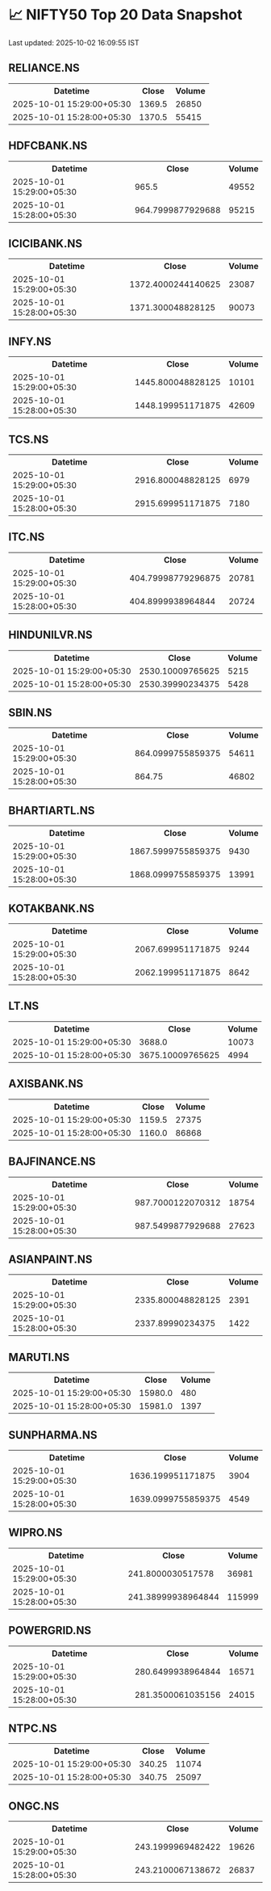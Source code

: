# 📈 NIFTY50 Top 20 Data Snapshot

Last updated: 2025-10-02 16:09:55 IST

## RELIANCE.NS

<table>
  <tr><th>Datetime</th><th>Close</th><th>Volume</th></tr>
  <tr><td>2025-10-01 15:29:00+05:30</td><td>1369.5</td><td>26850</td></tr>
  <tr><td>2025-10-01 15:28:00+05:30</td><td>1370.5</td><td>55415</td></tr>
</table>

## HDFCBANK.NS

<table>
  <tr><th>Datetime</th><th>Close</th><th>Volume</th></tr>
  <tr><td>2025-10-01 15:29:00+05:30</td><td>965.5</td><td>49552</td></tr>
  <tr><td>2025-10-01 15:28:00+05:30</td><td>964.7999877929688</td><td>95215</td></tr>
</table>

## ICICIBANK.NS

<table>
  <tr><th>Datetime</th><th>Close</th><th>Volume</th></tr>
  <tr><td>2025-10-01 15:29:00+05:30</td><td>1372.4000244140625</td><td>23087</td></tr>
  <tr><td>2025-10-01 15:28:00+05:30</td><td>1371.300048828125</td><td>90073</td></tr>
</table>

## INFY.NS

<table>
  <tr><th>Datetime</th><th>Close</th><th>Volume</th></tr>
  <tr><td>2025-10-01 15:29:00+05:30</td><td>1445.800048828125</td><td>10101</td></tr>
  <tr><td>2025-10-01 15:28:00+05:30</td><td>1448.199951171875</td><td>42609</td></tr>
</table>

## TCS.NS

<table>
  <tr><th>Datetime</th><th>Close</th><th>Volume</th></tr>
  <tr><td>2025-10-01 15:29:00+05:30</td><td>2916.800048828125</td><td>6979</td></tr>
  <tr><td>2025-10-01 15:28:00+05:30</td><td>2915.699951171875</td><td>7180</td></tr>
</table>

## ITC.NS

<table>
  <tr><th>Datetime</th><th>Close</th><th>Volume</th></tr>
  <tr><td>2025-10-01 15:29:00+05:30</td><td>404.79998779296875</td><td>20781</td></tr>
  <tr><td>2025-10-01 15:28:00+05:30</td><td>404.8999938964844</td><td>20724</td></tr>
</table>

## HINDUNILVR.NS

<table>
  <tr><th>Datetime</th><th>Close</th><th>Volume</th></tr>
  <tr><td>2025-10-01 15:29:00+05:30</td><td>2530.10009765625</td><td>5215</td></tr>
  <tr><td>2025-10-01 15:28:00+05:30</td><td>2530.39990234375</td><td>5428</td></tr>
</table>

## SBIN.NS

<table>
  <tr><th>Datetime</th><th>Close</th><th>Volume</th></tr>
  <tr><td>2025-10-01 15:29:00+05:30</td><td>864.0999755859375</td><td>54611</td></tr>
  <tr><td>2025-10-01 15:28:00+05:30</td><td>864.75</td><td>46802</td></tr>
</table>

## BHARTIARTL.NS

<table>
  <tr><th>Datetime</th><th>Close</th><th>Volume</th></tr>
  <tr><td>2025-10-01 15:29:00+05:30</td><td>1867.5999755859375</td><td>9430</td></tr>
  <tr><td>2025-10-01 15:28:00+05:30</td><td>1868.0999755859375</td><td>13991</td></tr>
</table>

## KOTAKBANK.NS

<table>
  <tr><th>Datetime</th><th>Close</th><th>Volume</th></tr>
  <tr><td>2025-10-01 15:29:00+05:30</td><td>2067.699951171875</td><td>9244</td></tr>
  <tr><td>2025-10-01 15:28:00+05:30</td><td>2062.199951171875</td><td>8642</td></tr>
</table>

## LT.NS

<table>
  <tr><th>Datetime</th><th>Close</th><th>Volume</th></tr>
  <tr><td>2025-10-01 15:29:00+05:30</td><td>3688.0</td><td>10073</td></tr>
  <tr><td>2025-10-01 15:28:00+05:30</td><td>3675.10009765625</td><td>4994</td></tr>
</table>

## AXISBANK.NS

<table>
  <tr><th>Datetime</th><th>Close</th><th>Volume</th></tr>
  <tr><td>2025-10-01 15:29:00+05:30</td><td>1159.5</td><td>27375</td></tr>
  <tr><td>2025-10-01 15:28:00+05:30</td><td>1160.0</td><td>86868</td></tr>
</table>

## BAJFINANCE.NS

<table>
  <tr><th>Datetime</th><th>Close</th><th>Volume</th></tr>
  <tr><td>2025-10-01 15:29:00+05:30</td><td>987.7000122070312</td><td>18754</td></tr>
  <tr><td>2025-10-01 15:28:00+05:30</td><td>987.5499877929688</td><td>27623</td></tr>
</table>

## ASIANPAINT.NS

<table>
  <tr><th>Datetime</th><th>Close</th><th>Volume</th></tr>
  <tr><td>2025-10-01 15:29:00+05:30</td><td>2335.800048828125</td><td>2391</td></tr>
  <tr><td>2025-10-01 15:28:00+05:30</td><td>2337.89990234375</td><td>1422</td></tr>
</table>

## MARUTI.NS

<table>
  <tr><th>Datetime</th><th>Close</th><th>Volume</th></tr>
  <tr><td>2025-10-01 15:29:00+05:30</td><td>15980.0</td><td>480</td></tr>
  <tr><td>2025-10-01 15:28:00+05:30</td><td>15981.0</td><td>1397</td></tr>
</table>

## SUNPHARMA.NS

<table>
  <tr><th>Datetime</th><th>Close</th><th>Volume</th></tr>
  <tr><td>2025-10-01 15:29:00+05:30</td><td>1636.199951171875</td><td>3904</td></tr>
  <tr><td>2025-10-01 15:28:00+05:30</td><td>1639.0999755859375</td><td>4549</td></tr>
</table>

## WIPRO.NS

<table>
  <tr><th>Datetime</th><th>Close</th><th>Volume</th></tr>
  <tr><td>2025-10-01 15:29:00+05:30</td><td>241.8000030517578</td><td>36981</td></tr>
  <tr><td>2025-10-01 15:28:00+05:30</td><td>241.38999938964844</td><td>115999</td></tr>
</table>

## POWERGRID.NS

<table>
  <tr><th>Datetime</th><th>Close</th><th>Volume</th></tr>
  <tr><td>2025-10-01 15:29:00+05:30</td><td>280.6499938964844</td><td>16571</td></tr>
  <tr><td>2025-10-01 15:28:00+05:30</td><td>281.3500061035156</td><td>24015</td></tr>
</table>

## NTPC.NS

<table>
  <tr><th>Datetime</th><th>Close</th><th>Volume</th></tr>
  <tr><td>2025-10-01 15:29:00+05:30</td><td>340.25</td><td>11074</td></tr>
  <tr><td>2025-10-01 15:28:00+05:30</td><td>340.75</td><td>25097</td></tr>
</table>

## ONGC.NS

<table>
  <tr><th>Datetime</th><th>Close</th><th>Volume</th></tr>
  <tr><td>2025-10-01 15:29:00+05:30</td><td>243.1999969482422</td><td>19626</td></tr>
  <tr><td>2025-10-01 15:28:00+05:30</td><td>243.2100067138672</td><td>26837</td></tr>
</table>


